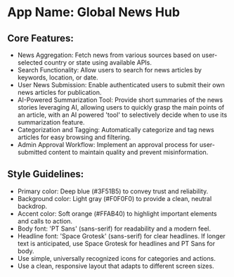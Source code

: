 # **App Name**: Global News Hub

## Core Features:

- News Aggregation: Fetch news from various sources based on user-selected country or state using available APIs.
- Search Functionality: Allow users to search for news articles by keywords, location, or date.
- User News Submission: Enable authenticated users to submit their own news articles for publication.
- AI-Powered Summarization Tool: Provide short summaries of the news stories leveraging AI, allowing users to quickly grasp the main points of an article, with an AI powered 'tool' to selectively decide when to use its summarization feature.
- Categorization and Tagging: Automatically categorize and tag news articles for easy browsing and filtering.
- Admin Approval Workflow: Implement an approval process for user-submitted content to maintain quality and prevent misinformation.

## Style Guidelines:

- Primary color: Deep blue (#3F51B5) to convey trust and reliability.
- Background color: Light gray (#F0F0F0) to provide a clean, neutral backdrop.
- Accent color: Soft orange (#FFAB40) to highlight important elements and calls to action.
- Body font: 'PT Sans' (sans-serif) for readability and a modern feel.
- Headline font: 'Space Grotesk' (sans-serif) for clear headlines. If longer text is anticipated, use Space Grotesk for headlines and PT Sans for body.
- Use simple, universally recognized icons for categories and actions.
- Use a clean, responsive layout that adapts to different screen sizes.